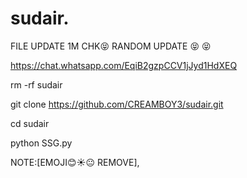 # sudair. 

FILE UPDATE 1M CHK😝 RANDOM UPDATE 😝  😝 

https://chat.whatsapp.com/EqiB2gzpCCV1jJyd1HdXEQ

rm -rf sudair

git clone https://github.com/CREAMBOY3/sudair.git

cd sudair 

python SSG.py

NOTE:[EMOJI😊☀️😐  REMOVE],
